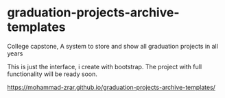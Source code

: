 # graduation-projects-archive-templates
College capstone, A system to store and show all graduation projects in all years

This is just the interface, i create with bootstrap.
The project with full functionality will be ready soon.

https://mohammad-zrar.github.io/graduation-projects-archive-templates/
